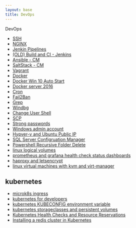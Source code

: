 ```yaml
---
layout: base
title: DevOps
---
```


 <span id="devops" class="opener">DevOps</span>

<ul>
	<li>
		<a href="{{site.baseurl}}/docs/DevOps/SSH.html">
			<i aria-hidden="true"></i> SSH</a>
	</li>
	<li>
		<a href="{{site.baseurl}}/docs/DevOps/Nginx.html">
			<i aria-hidden="true"></i> NGINX</a>
	</li>
	<li>
		<a href="{{site.baseurl}}/posts/2022/02/12/jenkins-jenkinsfile-pipelines.html">
			<i aria-hidden="true"></i>Jenkin Pipelines</a>
	</li>
	<li>
		<a href="{{site.baseurl}}/docs/DevOps/Jenkins-CI.html">
			<i aria-hidden="true"></i>(OLD) Build and CI - Jenkins</a>
	</li>
	<li>
		<a href="{{site.baseurl}}/docs/DevOps/Ansible-Configuration-Management-SSH.html">
			<i aria-hidden="true"></i> Ansible - CM</a>
	</li>
	<li>
		<a href="{{site.baseurl}}/docs/DevOps/SaltStack.html">
			<i aria-hidden="true"></i> SaltStack - CM</a>
	</li>
	<li>
		<a href="{{site.baseurl}}/docs/DevOps/Vagrant.html">
			<i aria-hidden="true"></i> Vagrant</a>
	</li>
	<li>
		<a href="{{site.baseurl}}/docs/DevOps/Docker.html">
			<i aria-hidden="true"></i> Docker</a>
	</li>
	<li>
		<a href="{{site.baseurl}}/docs/DevOps/Win10DockerAutoStart.html">
			<i aria-hidden="true"></i> Docker Win 10 Auto Start </a>
	</li>
	<li>
		<a href="{{site.baseurl}}/docs/DevOps/DockerServer2016.html">
			<i aria-hidden="true"></i> Docker server 2016</a>
	</li>
	<li>
		<a href="{{site.baseurl}}/docs/DevOps/Cron.html">
			<i aria-hidden="true"></i> Cron</a>
	</li>
	<li>
		<a href="{{site.baseurl}}/docs/DevOps/Fail2ban.html">
			<i aria-hidden="true"></i> Fail2Ban</a>
	</li>
	<li>
		<a href="{{site.baseurl}}/docs/DevOps/Grep.html">
			<i aria-hidden="true"></i> Grep</a>
	</li>
	<li>
		<a href="{{site.baseurl}}/docs/DevOps/windbg-dotnet-services-apps.html">
			<i aria-hidden="true"></i> Windbg</a>
	</li>
	<li>
		<a href="{{site.baseurl}}/docs/DevOps/ChangeUserShell.html">
			<i aria-hidden="true"></i> Change User Shell</a>
	</li>
	<li>
		<a href="{{site.baseurl}}/docs/DevOps/scp.html">
			<i aria-hidden="true"></i> SCP</a>
	</li>
	<li>
		<a href="{{site.baseurl}}/docs/DevOps/StrongPassword.html">
			<i aria-hidden="true"></i> Strong passwords</a>
	</li>
	<li>
		<a href="{{site.baseurl}}/docs/DevOps/WindowsServiceLocalAdmin.html">
			<i aria-hidden="true"></i> Windows admin account</a>
	</li>
	<li>
		<a href="{{site.baseurl}}/docs/DevOps/HyperVUbuntuPublicIP.html">
			<i aria-hidden="true"></i> Hypver-v and Ubuntu Public IP</a>
	</li>
	<li>
		<a href="{{site.baseurl}}/docs/DevOps/SqlConfigrationManager.html">
			<i aria-hidden="true"></i> SQL Server Configruation Manager</a>
	</li>
	<li>
		<a href="{{site.baseurl}}/docs/DevOps/PowershellRecursiveFolderDelete.html">
			<i aria-hidden="true"></i> Powershell Recursive Folder Delete</a>
	</li>
	<li>
		<a href="{{site.baseurl}}/posts/2023/04/03/linux-logical-volumes.html">
			<i aria-hidden="true"></i> linux logical volumes</a>
	</li>
	<li>
		<a href="{{site.baseurl}}/posts/2023/03/29/prometheus-grafana-health-check-status.html">
			<i aria-hidden="true"></i> prometheus and grafana health check status dashboards</a>
	</li>
	<li>
		<a href="{{site.baseurl}}/posts/2022/04/10/haproxy-letsencrypt.html">
			<i aria-hidden="true"></i> haproxy and letsencrypt</a>
	</li>
	<li>
		<a href="{{site.baseurl}}/posts/2022/02/27/linux-fedora-virtual-machine-host.html">
			<i aria-hidden="true"></i> linux virtual machines with kvm and virt-manager</a>
	</li>
</ul>

## kubernetes


<ul>
	<li>
		<a href="{{site.baseurl}}/posts/2023/09/06/microk8s-ingress.html">
			<i aria-hidden="true"></i> microk8s ingress</a>
	</li>
	<li>
		<a href="{{site.baseurl}}/posts/2023/06/08/kubernetes-for-developers.html">
			<i aria-hidden="true"></i> kubernetes for developers</a>
	</li>
	<li>
		<a href="{{site.baseurl}}/posts/2022/12/14/kubernetes-KUBECONFIG-environment-variable.html">
			<i aria-hidden="true"></i> kubernetes KUBECONFIG environment variable</a>
	</li>
	<li>
		<a href="{{site.baseurl}}/posts/2022/02/05/kubernetes-storage.html">
			<i aria-hidden="true"></i> kubernetes storageclasses and persistent volumes</a>
	</li>
	<li>
		<a href="{{site.baseurl}}/posts/2023/03/27/kubernetes-health-checks-and-resource-reservations.html">
			<i aria-hidden="true"></i> Kubernetes Health Checks and Resource Reservations</a>
	</li>
	<li>
		<a href="{{site.baseurl}}/posts/2022/01/30/redis-cluster-kubernetes-install.html">
			<i aria-hidden="true"></i> Installing a redis cluster in Kubernetes</a>
	</li>
</ul>
